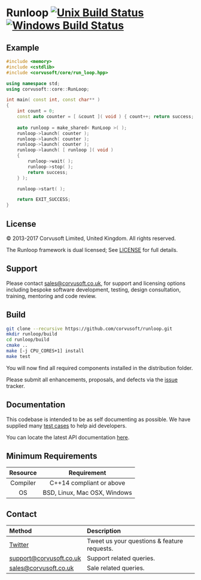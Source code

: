 Runloop [![Unix Build Status](https://travis-ci.org/Corvusoft/runloop.svg?branch=master)](https://travis-ci.org/Corvusoft/runloop)
[![Windows Build Status](https://ci.appveyor.com/api/projects/status/99j5k44bcl2o3e23/branch/master?svg=true)](https://ci.appveyor.com/project/corvusoft/runloop/branch/master)
=============================================================================================================================

Example
-------

```C++
#include <memory>
#include <cstdlib>
#include <corvusoft/core/run_loop.hpp>

using namespace std;
using corvusoft::core::RunLoop;

int main( const int, const char** )
{
    int count = 0;
    const auto counter = [ &count ]( void ) { count++; return success; };
            
    auto runloop = make_shared< RunLoop >( );
    runloop->launch( counter );
    runloop->launch( counter );
    runloop->launch( counter );
    runloop->launch( [ runloop ]( void )
    {
        runloop->wait( );
        runloop->stop( );
        return success;
    } );

    runloop->start( );

    return EXIT_SUCCESS;
}
```

License
-------

&copy; 2013-2017 Corvusoft Limited, United Kingdom. All rights reserved.

The Runloop framework is dual licensed; See [LICENSE](LICENSE) for full details.

Support
-------

Please contact sales@corvusoft.co.uk, for support and licensing options including bespoke software development, testing, design consultation, training, mentoring and code review.

Build
-----

```bash
git clone --recursive https://github.com/corvusoft/runloop.git
mkdir runloop/build
cd runloop/build
cmake ..
make [-j CPU_CORES+1] install
make test
```

You will now find all required components installed in the distribution folder.

Please submit all enhancements, proposals, and defects via the [issue](http://github.com/corvusoft/restbed/issues) tracker.

Documentation
-------------

This codebase is intended to be as self documenting as possible. We have supplied many [test cases](https://github.com/corvusoft/restbed/tree/master/test) to help aid developers.

You can locate the latest API documentation [here](https://github.com/Corvusoft/runloop/tree/master/documentation).

Minimum Requirements
--------------------

| Resource | Requirement                                     |
|:--------:|:-----------------------------------------------:|
| Compiler |            C++14 compliant or above             |
|    OS    |          BSD, Linux, Mac OSX, Windows           |

Contact
-------

| Method                                      | Description                                 |
|:--------------------------------------------|:--------------------------------------------|
| [Twitter](http://www.twitter.com/corvusoft) | Tweet us your questions & feature requests. |
| support@corvusoft.co.uk                     | Support related queries.                    |
| sales@corvusoft.co.uk                       | Sale related queries.                       |
